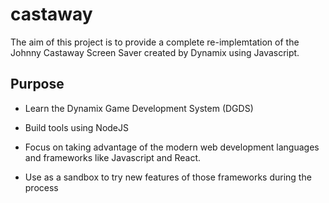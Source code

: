 # castaway

The aim of this project is to provide a complete re-implemtation of the Johnny Castaway Screen Saver created by Dynamix using Javascript.

## Purpose
- Learn the Dynamix Game Development System (DGDS)

- Build tools using NodeJS

- Focus on taking advantage of the modern web development languages and frameworks like Javascript and React. 

- Use as a sandbox to try new features of those frameworks during the process
